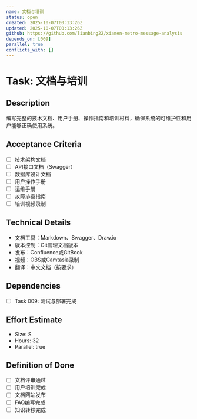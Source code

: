 ```yaml
---
name: 文档与培训
status: open
created: 2025-10-07T00:13:26Z
updated: 2025-10-07T00:13:26Z
github: https://github.com/lianbing22/xiamen-metro-message-analysis
depends_on: [009]
parallel: true
conflicts_with: []
---
```


# Task: 文档与培训

## Description
编写完整的技术文档、用户手册、操作指南和培训材料，确保系统的可维护性和用户能够正确使用系统。

## Acceptance Criteria
- [ ] 技术架构文档
- [ ] API接口文档（Swagger）
- [ ] 数据库设计文档
- [ ] 用户操作手册
- [ ] 运维手册
- [ ] 故障排查指南
- [ ] 培训视频录制

## Technical Details
- 文档工具：Markdown、Swagger、Draw.io
- 版本控制：Git管理文档版本
- 发布：Confluence或GitBook
- 视频：OBS或Camtasia录制
- 翻译：中文文档（按要求）

## Dependencies
- [ ] Task 009: 测试与部署完成

## Effort Estimate
- Size: S
- Hours: 32
- Parallel: true

## Definition of Done
- [ ] 文档评审通过
- [ ] 用户培训完成
- [ ] 文档网站发布
- [ ] FAQ编写完成
- [ ] 知识转移完成